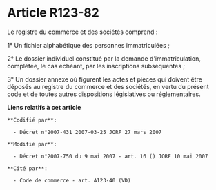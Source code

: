 # Article R123-82

Le registre du commerce et des sociétés comprend :

1° Un fichier alphabétique des personnes immatriculées ;

2° Le dossier individuel constitué par la demande d'immatriculation, complétée, le cas échéant, par les inscriptions
subséquentes ;

3° Un dossier annexe où figurent les actes et pièces qui doivent être déposés au registre du commerce et des sociétés, en
vertu du présent code et de toutes autres dispositions législatives ou réglementaires.

**Liens relatifs à cet article**

	**Codifié par**:

	  - Décret n°2007-431 2007-03-25 JORF 27 mars 2007

	**Modifié par**:

	  - Décret n°2007-750 du 9 mai 2007 - art. 16 () JORF 10 mai 2007

	**Cité par**:

	  - Code de commerce - art. A123-40 (VD)
